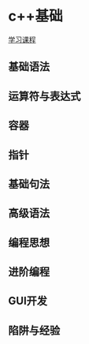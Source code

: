 # c++基础
[学习课程](https://coding.imooc.com/learn/list/414.html)  
## 基础语法
## 运算符与表达式
## 容器
## 指针
## 基础句法
## 高级语法
## 编程思想
## 进阶编程
## GUI开发
## 陷阱与经验